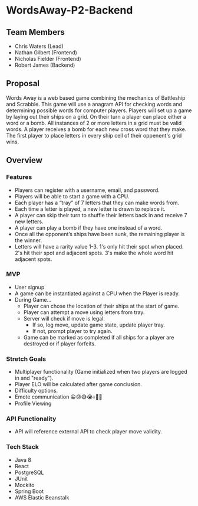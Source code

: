 # WordsAway-P2-Backend

## Team Members
- Chris Waters (Lead)
- Nathan Gilbert (Frontend)
- Nicholas Fielder (Frontend)
- Robert James (Backend)

## Proposal
Words Away is a web based game combining the mechanics of Battleship and Scrabble. This game will use a anagram API for checking words and determining possible words for computer players. Players will set up a game by laying out their ships on a grid. On their turn a player can place either a word or a bomb. All instances of 2 or more letters in a grid must be valid words. A player receives a bomb for each new cross word that they make. The first player to place letters in every ship cell of their oppenent's grid wins.
## Overview

### Features
 - Players can register with a username, email, and password.
 - Players will be able to start a game with a CPU.
 - Each player has a “tray” of 7 letters that they can make words from.
 - Each time a letter is played, a new letter is drawn to replace it.
 - A player can skip their turn to shuffle their letters back in and receive 7 new letters.
 - A player can play a bomb if they have one instead of a word.
 - Once all the opponent’s ships have been sunk, the remaining player is the winner.
 - Letters will have a rarity value 1-3. 1's only hit their spot when placed. 2's hit their spot and adjacent spots. 3's make the whole word hit adjacent spots.
### MVP
 - User signup
 - A game can be instantiated against a CPU when the Player is ready.
 - During Game...
   - Player can chose the location of their ships at the start of game.
   - Player can attempt a move using letters from tray.
   - Server will check if move is legal. 
     - If so, log move, update game state, update player tray. 
     - If not, prompt player to try again.
   - Game can be marked as completed if all ships for a player are destroyed or if player forfeits.
### Stretch Goals
 - Multiplayer functionality (Game initialized when two players are logged in and "ready").
 - Player ELO will be calculated after game conclusion.
 - Difficulty options.
 - Emote communication 😀😠😅😭💀🤷💅
 - Profile Viewing
### API Functionality
 - API will reference external API to check player move validity.
### Tech Stack
 - Java 8
 - React
 - PostgreSQL
 - JUnit
 - Mockito
 - Spring Boot
 - AWS Elastic Beanstalk
